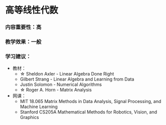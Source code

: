 # 高等线性代数

### 内容重要性：高

### 教学效果：一般

### 学习建议：

* 教材：
  * ☆ Sheldon Axler - Linear Algebra Done Right
  * Gilbert Strang - Linear Algebra and Learning from Data
  * Justin Solomon - Numerical Algorithms
  * ☆ Roger A. Horn - Matrix Analysis
* 网课：
  * MIT 18.065 Matrix Methods in Data Analysis, Signal Processing, and Machine Learning
  * Stanford CS205A Mathematical Methods for Robotics, Vision, and Graphics
